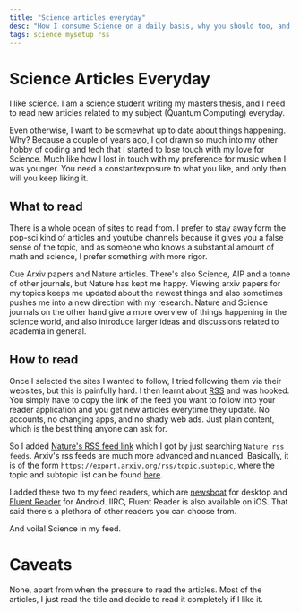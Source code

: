 ```yaml
---
title: "Science articles everyday"
desc: "How I consume Science on a daily basis, why you should too, and fangirling about RSS"
tags: science mysetup rss
---
```


# Science Articles Everyday

I like science. I am a science student writing my masters thesis, and I need to read new articles related to my subject (Quantum Computing) everyday.

Even otherwise, I want to be somewhat up to date about things happening. Why? Because a couple of years ago, I got drawn so much into my other hobby of coding and tech that I started to lose touch with my love for Science. Much like how I lost in touch with my preference for music when I was younger. You need a constantexposure to what you like, and only then will you keep liking it.

## What to read

There is a whole ocean of sites to read from. I prefer to stay away form the pop-sci kind of articles and youtube channels because it gives you a false sense of the topic, and as someone who knows a substantial amount of math and science, I prefer something with more rigor.

Cue Arxiv papers and Nature articles. There's also Science, AIP and a tonne of other journals, but Nature has kept me happy. Viewing arxiv papers for my topics keeps me updated about the newest things and also sometimes pushes me into a new direction with my research. Nature and Science journals on the other hand give a more overview of things happening in the science world, and also introduce larger ideas and discussions related to academia in general.

## How to read

Once I selected the sites I wanted to follow, I tried following them via their websites, but this is painfully hard. I then learnt about [RSS](https://en.wikipedia.org/wiki/RSS) and was hooked. You simply have to copy the link of the feed you want to follow into your reader application and you get new articles everytime they update. No accounts, no changing apps, and no shady web ads. Just plain content, which is the best thing anyone can ask for.

So I added [Nature's RSS feed link](http://feeds.nature.com/nature/rss/current) which I got by just searching `Nature rss feeds`. Arxiv's rss feeds are much more advanced and nuanced. Basically, it is of the form `https://export.arxiv.org/rss/topic.subtopic`, where the topic and subtopic list can be found [here](https://arxiv.org/).

I added these two to my feed readers, which are [newsboat](https://newsboat.org/) for desktop and [Fluent Reader](https://hyliu.me/fluent-reader/) for Android. IIRC, Fluent Reader is also available on iOS. That said there's a plethora of other readers you can choose from.

And voila! Science in my feed.

# Caveats

None, apart from when the pressure to read the articles. Most of the articles, I just read the title and decide to read it completely if I like it.
